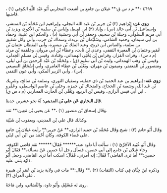 ٤٦٩٩ -** م د س ق:** غيلان بن جامع بن أشعث المحاربي أَبُو عَبْد اللَّهِ الكوفي (١) ، قاضيها.

**رَوَى عَن:** إِبْرَاهِيم (٢) بْن جرير بْن عَبد الله البجلي، وإبراهيم ابن مُحَمَّد بْن المنتشر، وإسماعيل بْن أَبي خالد (س) ، وإياد (٣) ابن لقيط، وإياس بْن سلمة بْن الأكوع، ويزيد بْن أَبي مريم السلولي، وجبلة بْن سحيم، وجعفر بْن أَبي وحشية (د) ، والحكم ابن عتيبة، وحماد بن أَبي سيمان، وحميد الشامي، وسُلَيْمان بْن بريدة، وسماك بْن حرب، وأبي وائل شقيق بن سلمة، والعباس ابن ذريح، وعبد الملك بْن ميسرة، وأبي اليقظان عثمان بْن عُمَير،وعثمان بْن المغيرة الثقفي، وعدي بْن ثابت، وعطاء بْن أَبي مروان، وعلقمة بْن مرثد (م د س) ، وفرات القزاز، وفراس بْن يَحْيَى الهمداني، وقتادة، وقيس بْن مسلم الجدلي، وقيس بْن وهب الهمداني، وليث بْن أَبي سليم (ق) ، ومُحَمَّد بْن عَبْد الرحمن بن أَبي ليلى، ومنصوور بْن المعتمر، وميمون بْن مهران، ويَعْلَى بْن عطاء العامري، وأبي إِسْحَاق السبيعي (س) ، وأبي الزبير المكي، وأبي عون الثقفي.

**رَوَى عَنه:** إبراهيم بن عبد الحميد بْن ذي حماية، وسفيان الثوري، وسلمة بْن صالح، وشَرِيك بْن عَبد الله، وشعبة بْن الحجاج، والضحاك بْن حمزة، وعلي بْن عاصم الواسطي، وعَمْرو ابن أَبي قيس الرازي، وقيس بْن الربيع، ويَعْلَى بْن الحارث المحاربي (م د س ق) .

**قال البخاري عَن علي بْن المديني:** لَهُ نحو عشرين حديثا.

وَقَال إسحاق بْن منصور (١) ،** عَن يحيى بْن مَعِين:** ثقة.

وكذلك قال علي بْن المديني، ويعقوب بْن شَيْبَة.

وَقَال أَبُو حاتم (٢) : شيخ.وَقَال مُحَمَّد بْن حميد الرازي،** عَنْ جرير:** رأيت غيلان بْن جامع على قضاء الكوفة، وكان أَحْمَد من ابْن أَبي ليلى.

وَقَال أَبُو عُبَيد الآجُرِّيّ (١) : سألت أبا داود عنه،****** فَقَالَ:****** ثقة قاضي الكوفة. وجاء غيلان بْن جامع إلى أبي حصين، فسأل رجل أبا حصين عَنْ مسألة،** فَقَالَ أَبُو حصين:** أما ترى القاضي؟ فَقَالَ: إنه أمرني، فَقَالَ: اسكت أما ترى القاضي. وجعل أَبُو دَاوُد يثني عليه.

وذكره ابنُ حِبَّان فِي كتاب (الثقات) (٢) ،** وَقَال:** مات في ولاية يزيد بْن عُمَر بْن هبيرة على العراق (٣) .

روى له مُسْلِمٌ، وأَبُو داود، والنَّسَائي، وابن مَاجَهْ.